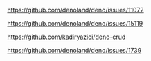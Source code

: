 https://github.com/denoland/deno/issues/11072

https://github.com/denoland/deno/issues/15119

https://github.com/kadiryazici/deno-crud

https://github.com/denoland/deno/issues/1739








```js

```